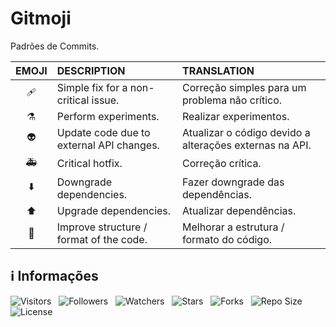 <!-- Título -->
# Gitmoji

Padrões de Commits.

| EMOJI | DESCRIPTION | TRANSLATION |
| :---: | :---------- | :---------- |
| :adhesive_bandage: | Simple fix for a non-critical issue. | Correção simples para um problema não crítico. |
| :alembic: | Perform experiments. | Realizar experimentos. |
| :alien: | Update code due to external API changes. | Atualizar o código devido a alterações externas na API. |
| :ambulance:| Critical hotfix. | Correção crítica. |
| :arrow_down: | Downgrade dependencies. | Fazer downgrade das dependências. |
| :arrow_up: | Upgrade dependencies. | Atualizar dependências. |
| :art: | Improve structure / format of the code. | Melhorar a estrutura / formato do código. |

<!-- Informações -->
## &#8505; Informações

![Visitors](https://api.visitorbadge.io/api/visitors?path=Devsgeeknerd%2Fgit-moj-che-she-pro-pro&label=Visitantes&labelColor=%23700070&labelStyle=none&countColor=%23000fff&style=plastic&color=%23ffffff "Total de Visitantes")
&nbsp;
![Followers](https://img.shields.io/github/followers/Devsgeeknerd?style=p&label=Seguidores&labelColor=800080&color=000fff "Total de Seguidores")
&nbsp;
![Watchers](https://img.shields.io/github/watchers/Devsgeeknerd/git-moj-che-she-pro-pro?style=p&label=Observadores&labelColor=800080&color=000fff "Total de Observadores")
&nbsp;
![Stars](https://img.shields.io/github/stars/Devsgeeknerd/git-moj-che-she-pro-pro?style=p&label=Estrelas&labelColor=800080&color=000fff "Total de Estrelas")
&nbsp;
![Forks](https://img.shields.io/github/forks/Devsgeeknerd/git-moj-che-she-pro-pro?style=p&label=Bifurcações&labelColor=800080&color=000fff "Total de Bifurcações")
&nbsp;
![Repo Size](https://img.shields.io/github/repo-size/Devsgeeknerd/git-moj-che-she-pro-pro?style=p&label=Tamanho&labelColor=800080&color=000fff "Tamanho do Repositório")
&nbsp;
![License](https://img.shields.io/github/license/Devsgeeknerd/git-moj-che-she-pro-pro?style=p&label=Licença&labelColor=800080&color=000fff "Licença do Repositório")
